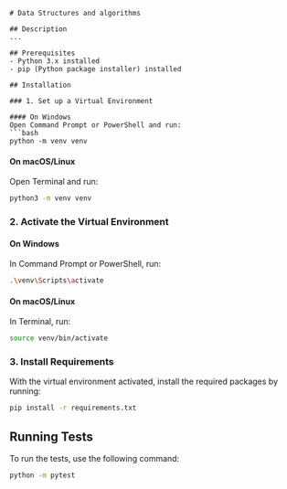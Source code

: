 
```
# Data Structures and algorithms

## Description
...

## Prerequisites
- Python 3.x installed
- pip (Python package installer) installed

## Installation

### 1. Set up a Virtual Environment

#### On Windows
Open Command Prompt or PowerShell and run:
```bash
python -m venv venv
```

#### On macOS/Linux
Open Terminal and run:
```bash
python3 -m venv venv
```

### 2. Activate the Virtual Environment

#### On Windows
In Command Prompt or PowerShell, run:
```bash
.\venv\Scripts\activate
```

#### On macOS/Linux
In Terminal, run:
```bash
source venv/bin/activate
```

### 3. Install Requirements
With the virtual environment activated, install the required packages by running:
```bash
pip install -r requirements.txt
```

## Running Tests
To run the tests, use the following command:
```bash
python -m pytest
```
